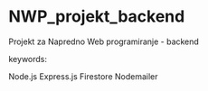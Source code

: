 # NWP_projekt_backend
 Projekt za Napredno Web programiranje - backend
 
 keywords:
 
 Node.js
 Express.js
 Firestore
 Nodemailer
  